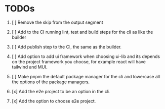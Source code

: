 # TODOs

1. [ ] Remove the skip from the output segment

2. [ ] Add to the CI running lint, test and build steps for the cli as like the builder

3. [ ] Add publish step to the CI, the same as the builder.

4. [ ] Add option to add ui framework when choosing ui-lib and its depends on the project framework you choose, for example react will have tailwind and MUI.

5. [ ] Make pnpm the default package manager for the cli and lowercase all the options of the package managers.
6. [x] Add the e2e project to be an option in the cli.
7. [x] Add the option to choose e2e project.

